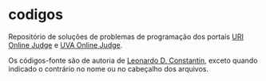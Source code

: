 # codigos
Repositório de soluções de problemas de programação dos portais [URI Online Judge](https://www.urionlinejudge.com.br) e [UVA Online Judge](https://uva.onlinejudge.org).

Os códigos-fonte são de autoria de [Leonardo D. Constantin](https://github.com/leodeliyannis), exceto quando indicado o contrário no nome ou no cabeçalho dos arquivos.
